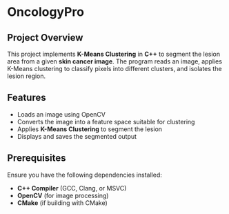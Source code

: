 # OncologyPro

## Project Overview
This project implements **K-Means Clustering** in **C++** to segment the lesion area from a given **skin cancer image**. The program reads an image, applies K-Means clustering to classify pixels into different clusters, and isolates the lesion region.

## Features
- Loads an image using OpenCV
- Converts the image into a feature space suitable for clustering
- Applies **K-Means Clustering** to segment the lesion
- Displays and saves the segmented output

## Prerequisites
Ensure you have the following dependencies installed:

- **C++ Compiler** (GCC, Clang, or MSVC)
- **OpenCV** (for image processing)
- **CMake** (if building with CMake)

